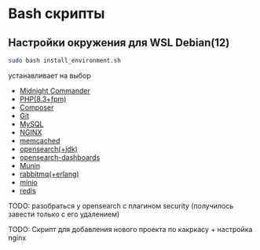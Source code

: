 # Bash cкрипты

## Настройки окружения для WSL Debian(12)
```bash
sudo bash install_environment.sh
```
устанавливает на выбор 

- [Midnight Commander](install/midnightCommander.sh)
- [PHP(8.3+fpm)](install/php.sh)
- [Composer](install/composer.sh)
- [Git](install/git.sh)
- [MySQL](install/mysql.sh)
- [NGINX](install/nginx.sh)
- [memcached](install/memcached.sh)
- [opensearch(+jdk)](install/opensearch.sh)
- [opensearch-dashboards](install/dashboards.sh)
- [Munin](install/munin.sh)
- [rabbitmq(+erlang)](install/rabbitmq.sh)
- [minio](install/minio.sh)
- [redis](install/redis.sh)


TODO: разобраться у opensearch с плагином security (получилось завести только с его удалением)

TODO: Скрипт для добавления нового проекта по какркасу + настройка nginx